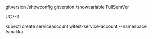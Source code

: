 gitversion /showconfig
gitversion /showvariable FullSemVer

UC7-3

kubectl create serviceaccount witest-service-account --namespace fsmakka